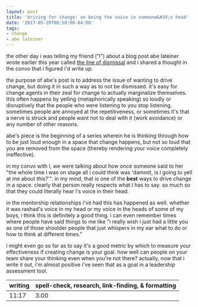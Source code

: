 ```yaml
---
layout: post
title: 'driving for change: on being the voice in someone&#39;s head'
date: '2017-05-20T06:50:00-04:00'
tags:
- change
- abe lateiner
--- 
```


the other day i was telling my friend ("l") about a blog post abe lateiner wrote earlier this year called [the line of dismissal](https://medium.com/@abelateiner/the-line-of-dismissal-part-1-6a2b00d30a19) and i shared a thought in the convo that i figured i'd write up. 

the purpose of abe's post is to address the issue of wanting to drive change, but doing it in such a way as to not be dismissed. it's easy for change agents in their zeal for change to actually marginalize themselves. this often happens by yelling (metaphorically speaking) so loudly or disruptively that the people who were listening to you stop listening. sometimes people are annoyed at the repetitiveness, or sometimes it's that a nerve is struck and people want not to deal with it (work avoidance) or any number of other reasons. 

abe's piece is the beginning of a series wherein he is thinking through how to be just loud enough in a space that change happens, but not so loud that you are removed from the space (thereby rendering your voice completely ineffective). 

in my convo with l, we were talking about how once someone said to her "the whole time i was on stage all i could think was 'dammit, is l going to yell at me about this?'". in my mind, that is one of the **best** ways to drive change in a space. clearly that person really respects what l has to say. so much so that they could literally hear l's voice in their head. 

in the mentorship relationships i've had this has happened as well. whether it was rashad's voice in my head or my voice in the heads of some of my boys, i think this is definitely a good thing. i can even remember times where people have said things to me like "i really wish i just had a little you as one of those shoulder people that just whispers in my ear what to do or how to think at different times."

i might even go so far as to say it's a good metric by which to measure your effectiveness if creating change is your goal. how well can people on your team share your thinking even when you're not there? actually, now that i write it out, i'm almost positive i've seen that as a goal in a leadership assessment tool.

<table>
	<thead>
		<tr>
			<th>writing</th>
			<th>spell-check, research, link-finding, & formatting</th>
		</tr>
	</thead>
	<tbody>
		<tr>
			<td>11:17</td>
			<td>3:00</td>
		</tr>
	</tbody>
</table>
